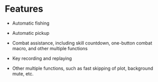 # Features

- Automatic fishing

- Automatic pickup

- Combat assistance, including skill countdown, one-button combat macro, and
  other multiple functions

- Key recording and replaying

- Other multiple functions, such as fast skipping of plot, background mute, etc.
